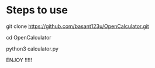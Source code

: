 # Steps to use

git clone https://github.com/basant123u/OpenCalculator.git

cd OpenCalculator

python3 calculator.py


ENJOY !!!!!
